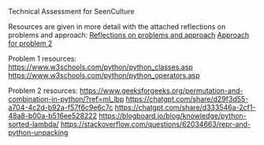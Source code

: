 Technical Assessment for SeenCulture

Resources are given in more detail with the attached reflections on problems and approach:
[Reflections on problems and approach](reflection_on_problems_and_approach.pdf)
[Approach for problem 2](approach_problem_2.pdf)

Problem 1 resources:\
https://www.w3schools.com/python/python_classes.asp \
https://www.w3schools.com/python/python_operators.asp 

Problem 2 resources:
https://www.geeksforgeeks.org/permutation-and-combination-in-python/?ref=ml_lbp 
https://chatgpt.com/share/d29f3d55-a704-4c2d-b92a-f57f6c9e6c7c 
https://chatgpt.com/share/d333546a-2cf1-48a8-b00a-b516ee528222
https://blogboard.io/blog/knowledge/python-sorted-lambda/
https://stackoverflow.com/questions/62034663/repr-and-python-unpacking 

